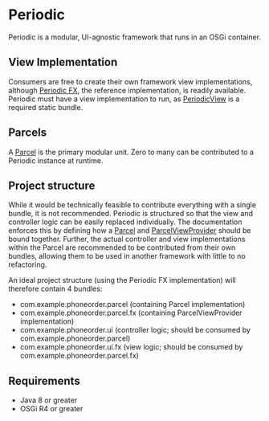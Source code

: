 # Periodic
Periodic is a modular, UI-agnostic framework that runs in an OSGi container.

## View Implementation
Consumers are free to create their own framework view implementations, although [Periodic FX][Periodic FX repo], the reference implementation, is readily available. Periodic must have a view implementation to run, as [PeriodicView][PeriodicView source] is a required static bundle.

## Parcels
A [Parcel][Parcel source] is the primary modular unit. Zero to many can be contributed to a Periodic instance at runtime.

## Project structure
While it would be technically feasible to contribute everything with a single bundle, it is not recommended. Periodic is structured so that the view and controller logic can be easily replaced individually. The documentation enforces this by defining how a [Parcel][Parcel source] and [ParcelViewProvider][ParcelViewProvider source] should be bound together. Further, the actual controller and view implementations within the Parcel are recommended to be contributed from their own bundles, allowing them to be used in another framework with little to no refactoring.

An ideal project structure (using the Periodic FX implementation) will therefore contain 4 bundles:
* com.example.phoneorder.parcel (containing Parcel implementation)
* com.example.phoneorder.parcel.fx (containing ParcelViewProvider implementation)
* com.example.phoneorder.ui (controller logic; should be consumed by com.example.phoneorder.parcel)
* com.example.phoneorder.ui.fx (view logic; should be consumed by com.example.phoneorder.parcel.fx)

## Requirements
* Java 8 or greater
* OSGi R4 or greater

[Periodic FX repo]: https://github.com/zrbrown/periodic-fx
[PeriodicView source]: ./src/main/java/net/eightlives/periodic/core/PeriodicView.java
[Parcel source]: ./src/main/java/net/eightlives/periodic/core/parcel/Parcel.java
[ParcelViewProvider source]: ./src/main/java/net/eightlives/periodic/core/parcel/ParcelViewProvider.java
